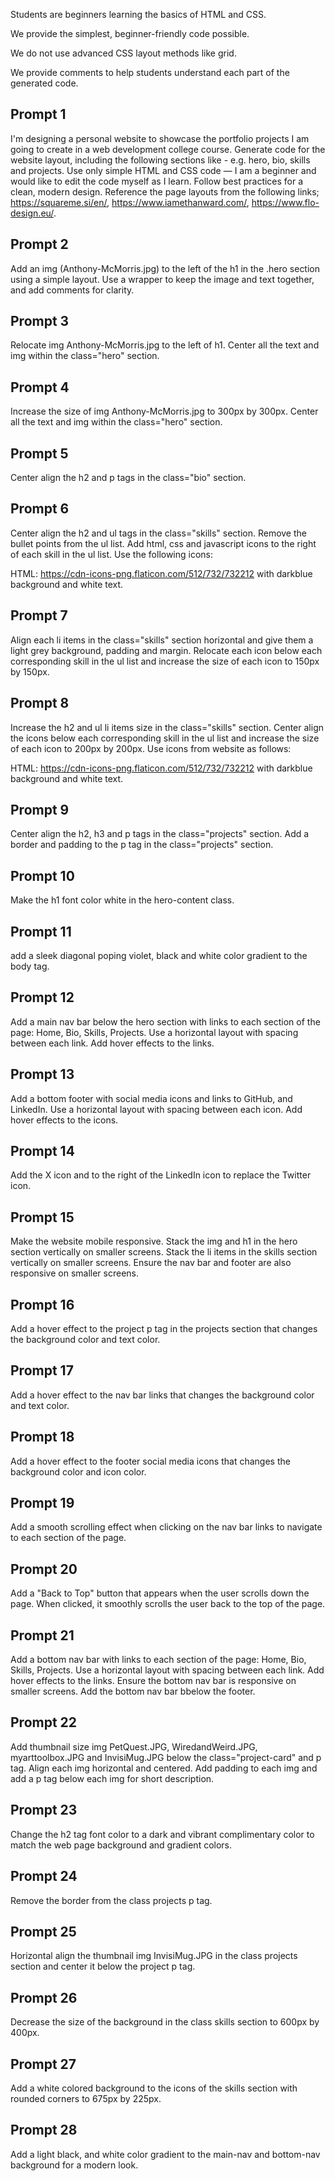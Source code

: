 Students are beginners learning the basics of HTML and CSS.

We provide the simplest, beginner-friendly code possible.

We do not use advanced CSS layout methods like grid.

We provide comments to help students understand each part of the generated code.

## Prompt 1
I'm designing a personal website to showcase the portfolio projects I am going to create in a web development college course. Generate code for the website layout, including the following sections like - e.g. hero, bio, skills and projects. Use only simple HTML and CSS code — I am a beginner and would like to edit the code myself as I learn.
Follow best practices for a clean, modern design. Reference the page layouts from the following links; https://squareme.si/en/, https://www.iamethanward.com/, https://www.flo-design.eu/.

## Prompt 2
Add an img (Anthony-McMorris.jpg) to the left of the h1 in the .hero section using a simple layout. Use a wrapper to keep the image and text together, and add comments for clarity.

## Prompt 3
Relocate img Anthony-McMorris.jpg to the left of h1. Center all the text and img within the class="hero" section.

## Prompt 4
Increase the size of img Anthony-McMorris.jpg to 300px by 300px. Center all the text and img within the class="hero" section.

## Prompt 5
Center align the h2 and p tags in the class="bio" section.

## Prompt 6
Center align the h2 and ul tags in the class="skills" section. Remove the bullet points from the ul list. Add html, css and javascript icons to the right of each skill in the ul list. Use the following icons:

HTML: https://cdn-icons-png.flaticon.com/512/732/732212 with darkblue background and white text.

## Prompt 7
Align each li items in the class="skills" section horizontal and give them a light grey background, padding and margin. Relocate each icon below each corresponding skill in the ul list and increase the size of each icon to 150px by 150px.

## Prompt 8
Increase the h2 and ul li items size in the class="skills" section. Center align the icons below each corresponding skill in the ul list and increase the size of each icon to 200px by 200px. Use icons from website as follows:

HTML: https://cdn-icons-png.flaticon.com/512/732/732212 with darkblue background and white text.

## Prompt 9
Center align the h2, h3 and p tags in the class="projects" section. Add a border and padding to the p tag in the class="projects" section.

## Prompt 10
Make the h1 font color white in the hero-content class.

## Prompt 11
add a sleek diagonal poping violet, black and white color gradient to the body tag.

## Prompt 12
Add a main nav bar below the hero section with links to each section of the page: Home, Bio, Skills, Projects. Use a horizontal layout with spacing between each link. Add hover effects to the links.

## Prompt 13
Add a bottom footer with social media icons and links to GitHub, and LinkedIn. Use a horizontal layout with spacing between each icon. Add hover effects to the icons.

## Prompt 14
Add the X icon and to the right of the LinkedIn icon to replace the Twitter icon.

## Prompt 15
Make the website mobile responsive. Stack the img and h1 in the hero section vertically on smaller screens. Stack the li items in the skills section vertically on smaller screens. Ensure the nav bar and footer are also responsive on smaller screens.

## Prompt 16
Add a hover effect to the project p tag in the projects section that changes the background color and text color.

## Prompt 17
Add a hover effect to the nav bar links that changes the background color and text color.

## Prompt 18
Add a hover effect to the footer social media icons that changes the background color and icon color.

## Prompt 19
Add a smooth scrolling effect when clicking on the nav bar links to navigate to each section of the page.

## Prompt 20
Add a "Back to Top" button that appears when the user scrolls down the page. When clicked, it smoothly scrolls the user back to the top of the page.

## Prompt 21
Add a bottom nav bar with links to each section of the page: Home, Bio, Skills, Projects. Use a horizontal layout with spacing between each link. Add hover effects to the links. Ensure the bottom nav bar is responsive on smaller screens. Add the bottom nav bar bbelow the footer.

## Prompt 22
Add thumbnail size img PetQuest.JPG, WiredandWeird.JPG, myarttoolbox.JPG and InvisiMug.JPG below the class="project-card" and p tag. Align each img horizontal and centered. Add padding to each img and add a p tag below each img for short description.

## Prompt 23
Change the h2 tag font color to a dark and vibrant complimentary color to match the web page background and gradient colors.

## Prompt 24
Remove the border from the class projects p tag.

## Prompt 25
Horizontal align the thumbnail img InvisiMug.JPG in the class projects section and center it below the project p tag. 

## Prompt 26
Decrease the size of the background in the class skills section to 600px by 400px.

## Prompt 27
Add a white colored background to the icons of the skills section with rounded corners to 675px by 225px.

## Prompt 28
Add a light black, and white color gradient to the main-nav and bottom-nav background for a modern look.